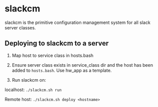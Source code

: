 slackcm
==========

slackcm is the primitive configuration management system for all slack server classes.


Deploying to slackcm to a server
------

1) Map host to service class in hosts.bash

2) Ensure server class exists in service\_class dir and the host has been added to `hosts.bash`. Use hw_app as a template.

2) Run slackcm on:

localhost: `./slackcm.sh run`
    
Remote host: `./slackcm.sh deploy <hostname>`
